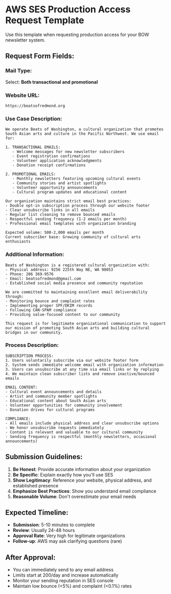 # AWS SES Production Access Request Template

Use this template when requesting production access for your BOW newsletter system.

## Request Form Fields:

### **Mail Type:**
Select: **Both transactional and promotional**

### **Website URL:**
```
https://beatsofredmond.org
```

### **Use Case Description:**
```
We operate Beats of Washington, a cultural organization that promotes South Asian arts and culture in the Pacific Northwest. We use email for:

1. TRANSACTIONAL EMAILS:
   - Welcome messages for new newsletter subscribers
   - Event registration confirmations
   - Volunteer application acknowledgments
   - Donation receipt confirmations

2. PROMOTIONAL EMAILS:
   - Monthly newsletters featuring upcoming cultural events
   - Community stories and artist spotlights
   - Volunteer opportunity announcements
   - Cultural program updates and educational content

Our organization maintains strict email best practices:
- Double opt-in subscription process through our website footer
- Clear unsubscribe links in all emails
- Regular list cleaning to remove bounced emails
- Respectful sending frequency (1-2 emails per month)
- Professional email templates with organization branding

Expected volume: 500-2,000 emails per month
Current subscriber base: Growing community of cultural arts enthusiasts
```

### **Additional Information:**
```
Beats of Washington is a registered cultural organization with:
- Physical address: 9256 225th Way NE, WA 98053
- Phone: 206 369-9576
- Email: beatsofredmond@gmail.com
- Established social media presence and community reputation

We are committed to maintaining excellent email deliverability through:
- Monitoring bounce and complaint rates
- Implementing proper SPF/DKIM records
- Following CAN-SPAM compliance
- Providing value-focused content to our community

This request is for legitimate organizational communication to support our mission of promoting South Asian arts and building cultural bridges in our community.
```

### **Process Description:**
```
SUBSCRIPTION PROCESS:
1. Users voluntarily subscribe via our website footer form
2. System sends immediate welcome email with organization information
3. Users can unsubscribe at any time via email links or by replying
4. We maintain clean subscriber lists and remove inactive/bounced emails

EMAIL CONTENT:
- Cultural event announcements and details
- Artist and community member spotlights
- Educational content about South Asian arts
- Volunteer opportunities for community involvement
- Donation drives for cultural programs

COMPLIANCE:
- All emails include physical address and clear unsubscribe options
- We honor unsubscribe requests immediately
- Content is relevant and valuable to our cultural community
- Sending frequency is respectful (monthly newsletters, occasional announcements)
```

## Submission Guidelines:

1. **Be Honest**: Provide accurate information about your organization
2. **Be Specific**: Explain exactly how you'll use SES
3. **Show Legitimacy**: Reference your website, physical address, and established presence
4. **Emphasize Best Practices**: Show you understand email compliance
5. **Reasonable Volume**: Don't overestimate your email needs

## Expected Timeline:
- **Submission**: 5-10 minutes to complete
- **Review**: Usually 24-48 hours
- **Approval Rate**: Very high for legitimate organizations
- **Follow-up**: AWS may ask clarifying questions (rare)

## After Approval:
- You can immediately send to any email address
- Limits start at 200/day and increase automatically
- Monitor your sending reputation in SES console
- Maintain low bounce (<5%) and complaint (<0.1%) rates

